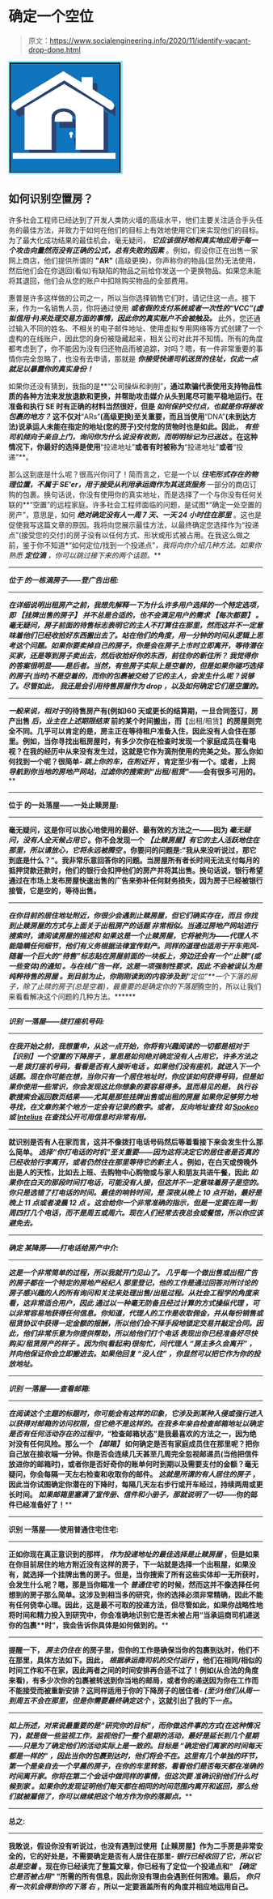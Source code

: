 # 确定一个空位

> 原文：<https://www.socialengineering.info/2020/11/identify-vacant-drop-done.html>

[![](img/19523fac8bc4817f83db7b7328aa1910.png)](https://1.bp.blogspot.com/-MhWtf_P2qlY/X7YfNexfksI/AAAAAAAAluA/0Nt8SJ3uF74cSErHypjJw_tUmpjIGLzEwCLcBGAsYHQ/s226/Identify%2Ba%2Bvacant%2Bdrop.%2Bwww.socialengineers.net.jpg)

## **如何识别空置房？**

许多社会工程师已经达到了开发人类防火墙的高级水平，他们主要关注适合手头任务的最佳方法，并致力于如何在他们的目标上有效地使用它们来实现他们的目标。为了最大化成功结果的最佳机会，毫无疑问， ***它应该很好地和真实地应用于每一个攻击向量然而没有正确的公式，总有失败的因素*** 。例如，假设你正在出售一家网上商店，他们提供所谓的 **"AR"** (高级更换)，你声称你的物品(显然)无法使用，然后他们会在你退回(看似)有缺陷的物品之前给你发送一个更换物品。如果您未能将其退回，他们会从您的账户中扣除购买物品的全部费用。

 

惠普是许多这样做的公司之一，所以当你选择销售它们时，请记住这一点。接下来，作为一名销售人员，你将通过使用 ***或者假的支付系统或者一次性的“VCC”(虚拟信用卡)来处理交易方面的事情，因此你的真实账户不会被触及。*** 此外，您还通过输入不同的姓名、不相关的电子邮件地址、使用虚拟专用网络等方式创建了一个虚构的在线账户，因此您的身份被隐藏起来，相关公司对此并不知情。所有的角度都考虑到了，你不能因为没有归还物品而被追踪，对吗？嗯，有一件非常重要的事情你完全忽略了，也没有去申请，那就是 ***你接受快递司机送货的住址，仅此一点就足以暴露你的真实身份！***

 

如果你还没有猜到，我指的是**“公司操纵和剥削”**，通过欺骗代表使用支持物品性质的各种方法来发放退款和更换，并帮助攻击媒介从头到尾尽可能平稳地运行。在准备和执行 SE 时有正确的材料当然很好，但是 ***如何保护交付点，也就是你将接收包裹的地方？*** 这不仅对**“ARs”**(高级更换)至关重要，而且当使用**“DNA”**(未到达方法)说承运人未能在指定的地址(您的房子)交付您的货物时也是如此。因此， ***有些司机倾向于亲自上门，询问你为什么说没有收到，而明明标记为已送达*** 。在这种情况下，你最好的选择是使用**“投递地址”**或者有时被称为**“投递地址”**或者**“投递”**。

 

那么这到底是什么呢？很高兴你问了！简而言之，它是一个以 ***住宅形式存在的物理位置，不属于 SE'er，用于接受从利用承运商作为其送货服务*** 一部分的商店订购的包裹。换句话说，你没有使用你的真实地址，而是选择了一个与你没有任何关联的**“空置”的远程家庭。许多社会工程师面临的问题，是试图*“确定一处空置的房产”，意思是，如何 ***绝对确定没有人一周 7 天、一天 24 小时住在那里*** 。这也是促使我写这篇文章的原因。我将向您展示最佳方法，以最终确定您选择作为“投递点”(接受您的交付)的房子没有以任何方式、形状或形式被占用。在我这么做之前，鉴于你不知道*“如何定位/找到一个投递点”*，我将向你介绍几种方法。如果你熟悉 ***定位滴*** ，你可以跳过接下来的两个话题。***

 ******

*****位于 的一栋滴房子——登广告出租:*****

 ******

***在详细说明出租房产之前，我想先解释一下为什么许多用户选择的一个特定选项，即 ***【挂牌出售的房子】*** 并不总是合适的，也不会满足用户的需求 ***【每次都要】*** 。毫无疑问，房子前面的待售标志表明它的主人不打算住在那里，然而这并不一定意味着他们已经收拾好东西搬出去了。站在他们的角度，用一分钟的时间从逻辑上思考这个问题。如果你要卖掉自己的房子，你是会在房子上市时立即离开，等待潜在买家，还是等到房子卖出去，然后收拾好你的东西，前往你的新住所？ 我觉得你的答案很明显——是后者。当然，有些房子实际上是空着的，但是如果你碰巧选择的房子(当时)不是空着的，而你的包裹被交给了它的主人，会发生什么呢？说够了。尽管如此， ***我还是会引用待售房屋作为 drop*** ，以及如何确定它们是空置的。***

 ******

***一般来说，相对于*的待售房产有(例如)60 天或更长的结算期，一旦合同签订，房产出售 ***后，业主在上述期限结束*** 前的某个时间搬出，而**【出租/租赁】**的房屋则完全不同。几乎可以肯定的是，房主正在等待租户准备入住，因此没有人会住在那里。例如，当你寻找出租房屋时，有多少次你在检查时发现一个家庭成员在看电视？在我的经历中从来没有发生过，这就是它作为滴剂使用的完美之处。那么你如何找到一个呢？很简单- ***跳上你的车，在附近开*** ，肯定至少有一个。或者，上网 ***导航到你当地的房地产网站，过滤你的搜索到“出租/租赁”***——会有很多可用的。****

 ********

******位于 的一处落屋——一处止赎房屋:******

 ********

****毫无疑问，这是你可以放心地使用的最好、最有效的方法之一——因为 ***毫无疑问，没有人全天候占用它*** 。你不会发现一个 ***【止赎房屋】有它的主人活跃地住在那里，所以请放心，它将永远被腾空*** 。你要问的问题是:“我从来没听说过，那它到底是什么？”。我非常乐意回答你的问题。当房屋所有者长时间无法支付每月的抵押贷款还款时，他们的银行会扣押他们的房产并将其出售。换句话说，银行希望通过在市场上发布房屋快速出售的广告来弥补任何财务损失，因为房子已经被银行接管，它是空的，等待出售。****

 ********

****在你目前的居住地址附近，你很少会遇到止赎房屋，但它们确实存在，而且 ***你找到止赎房屋的方式与上面关于出租房产的话题*** 非常相似。当通过房地产网站进行搜索时，请阅读房屋的描述和 ***如果这是一个止赎房屋，它将被列为***——代理人不能隐瞒任何细节，他们有义务根据法律宣传财产。同样的道理也适用于开车兜风- ***随着一个巨大的“待售”标志贴在房屋前面的一块板上，旁边还会有一个“止赎”(或一些变体)的通知*** 。与在线广告一样，这是一项强制性要求，因此 ***不会被误认为是纯粹待售的房屋*** 。到目前为止，你刚刚读到的内容涉及到**“定位”**一个下落的房子，除了止赎的房子(总是空着)，最重要的是*确定你的下落是*腾空的，所以让我们来看看解决这个问题的几种方法。******

 **********

*******识别 一落屋——拨打座机号码:*******

 **********

*****在我开始之前，我想重申，从这一点开始，你将有兴趣阅读的一切都是相对于 ***【识别】一个空置的下降房子*** ，意思是如何绝对确定没有人占用它，许多方法之一是 ***拨打座机号码，看看是否有人接听电话*** 。如果他们没有座机，就进入下一个话题。现在你可能在想，当你只有一个居住地址时，你应该如何获得号码，但是如果你使用一些常识，你会发现这比你想象的要容易得多。显而易见的是， ***执行谷歌搜索会返回数页结果——尤其是那些挂牌出售或出租的房屋*** 如果你足够努力地寻找，在文章的某个地方一定会有记录的数字。或者， ***反向地址查找*** 如 [Spokeo](https://www.spokeo.com/) 或 [Intelius](https://www.intelius.com/?gclid=EAIaIQobChMIpszTwY6T7QIVESQrCh0VpA3_EAAYASAAEgJDSfD_BwE) 在查找公开可用信息时非常有用。*****

 ********

****就识别是否有人在家而言，这并不像拨打电话号码然后等着看接下来会发生什么那么简单。 ***选择“你打电话的时机”至关重要——因为这将决定它的居住者是否真的已经收拾行李离开，或者仍然住在那里等待它的新主人*** 。例如，在白天或傍晚外出是人的天性，比如去上班、去购物中心购物或与家人和朋友共进午餐，因此 ***如果你在白天的那段时间打电话，可能没有人接，但这并不一定意味着房子是空的。你只是选错了打电话的时间。最佳的响铃时间，是 ***深夜从晚上 10 点开始，最好是晚上 11 点或者凌晨 12 点*** 。这会给你一个非常准确的指示，但是一定要在周一到周四打几个电话，而不是周五或周六。现在人们经常去夜总会或餐馆，所以你应该避免去。*******

 ******

*****确定 某降房——打电话给房产中介:*****

 ******

***这是一个非常简单的过程，所以我就开门见山了。 ***几乎每一个做出售或出租广告的房子都在一个特定的房地产经纪人*** 那里登记，他的工作是通过回答对所讨论的房子感兴趣的人的所有询问和关注来处理出售/出租过程。从社会工程学的角度来看，这非常适合用户，因此 ***通过以一种毫无防备且经过计算的方式操纵代理*** ，可以非常容易地获得任何信息。你知道，代理人的工作是收取佣金，并从每份销售或租赁协议中获得一定金额的报酬，所以他们会不择手段地锁定交易并敲定合同。因此，他们非常乐意为你提供帮助，所以给他们打个电话 ***表现出你已经准备好尽快购买/租赁房产的样子*** 。因为你(看起来)很匆忙，问代理人 ***“房主多久会离开”*** ，并向他保证你会立即搬进去。如果他回复 ***“没人住”*** ，你显然可以把它作为你的投放地址。***

 ******

*****识别 一落屋——查看邮箱:*****

 ******

***在阅读这个主题的标题时，你可能会有这样的印象，它涉及到某种入侵或强行进入以获得对邮箱的访问权限，但它绝不是这样的。在我多年亲自检查邮箱地址以确定是否有任何活动存在的过程中，*“检查邮箱状态”是我最喜欢的方法之一，因为绝对没有任何风险。那么一个 ***【邮箱】*** 如何确定是否有家庭成员住在那里呢？把你自己放在接收端一分钟。你是否会连续几天甚至几周完全忽视邮递员(当他把信件放进你的邮箱时)，或者你是否好奇你的账单何时到期以及需要支付的金额？毫无疑问，你会每隔一天左右检查和收取你的邮件。 ***这就是所谓的有人居住的房子*** ，因此当你试图确定你潜在的下降时，每隔几天左右步行或开车经过，持续两周或更长时间。 ***如果邮箱里塞满了宣传册、信件和小册子，那就说明了一切***——你的邮件已经准备好了！****

 ********

******识别 一落屋——使用普通住宅住宅:******

 ********

****正如你现在真正意识到的那样， ***作为投递地址的最佳选择是止赎房屋*** ，但是如果在你目前居住的地方附近没有这样的房子，下一站就是选择一个出租屋，如果没有，就选择一个挂牌出售的房子。但是，当你搜索了所有这些实体却一无所获时，会发生什么呢？嗯，那是当你瞄准一个 ***普通住宅*** 的时候，然而这并不像选择任何想到的房子那么简单。这涉及到相当多的研究，你的选择必须非常精确，因此不能有任何侥幸心理。因此，这是最不可取的投递方法，但尽管如此，如果你战略性地将时间和精力投入到研究中，你会准确地识别它是否未被占用**“当承运商司机递送你的包裹**时”，我会告诉你具体是如何做到的。****

 ********

****提醒一下， ***房主仍住在*** 的房子里，但你的工作是确保当你的包裹到达时，他们不在那里，具体方法如下。**因此， ***根据承运商司机的交付运行*** ，他们在相同/相似的时间工作和不在家，因此两者之间的时间安排再合适不过了！例如(从合法的角度来看)，有多少次你的包裹被转送到你当地的邮局，或者你的递送因为你在工作而不能接受而被重新安排？这同样适用于你的下降房子的居住者- ***(至少)他们从周一到周五不会在那里，但是你需要最终确定这个*** ，这就引出了我的下一点。******

 ********

****如上所述，对*来说最重要的是“研究你的目标”，而你做这件事的方式(在这种情况下)，就是做一些监视工作，监视他们一整个星期的活动，最好是延长到几个星期——只是为了确定他们的活动实际上是一致的。目标是 ***“确定他们离家的时间每天都是一样的”*** ，因此当你的包裹到达时，他们将会不在。这里有几个单独的环节，第一个是亲自去一个早晨的房子，在你的车里转悠，看看他们是否每天都在准确的时间离开家。你将在第二个会话中做同样的事情，但这次要 ***准确识别他们什么时候到家*** 。如果你的发现证明他们每天都在相同的时间范围内离开和返回，那么他们就被雇佣了，你可以继续把这个地方作为你的落脚点。*****

 ********

******总之:******

 ********

****我敢说，假设你没有听说过，也没有遇到过使用**【止赎房屋】**作为二手房是非常安全的，它的好处是，不需要确定是否有人居住在那里- ***银行已经收回了它，所以它总是空着*** 。现在你已经读完了整篇文章，你已经有了定位一个投递点和" ***【确定它是否被占用"*** "所需的所有信息，因此你没有理由会遇到任何困难。最后， ***你只有一次机会得到你的下落*** ***右*** ，所以一定要涵盖所有的角度并相应地运用自己。****